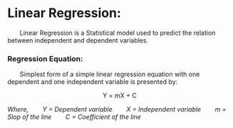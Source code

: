 # Linear Regression:
&nbsp;&nbsp;&nbsp;&nbsp;&nbsp;&nbsp; Linear Regression is a Statistical model used to predict the relation between independent and dependent variables.

### Regression Equation:
&nbsp;&nbsp;&nbsp;&nbsp;&nbsp;&nbsp; Simplest form of a simple linear regression equation with one dependent and one independent variable is presented by:

<div align="center"> Y = mX + C </div>

_Where,_
&nbsp;&nbsp;&nbsp;&nbsp;&nbsp;&nbsp; _Y = Dependent variable_
&nbsp;&nbsp;&nbsp;&nbsp;&nbsp;&nbsp; _X = Independent variable_
&nbsp;&nbsp;&nbsp;&nbsp;&nbsp;&nbsp; _m = Slop of the line_
&nbsp;&nbsp;&nbsp;&nbsp;&nbsp;&nbsp; _C = Coefficient of the line_





